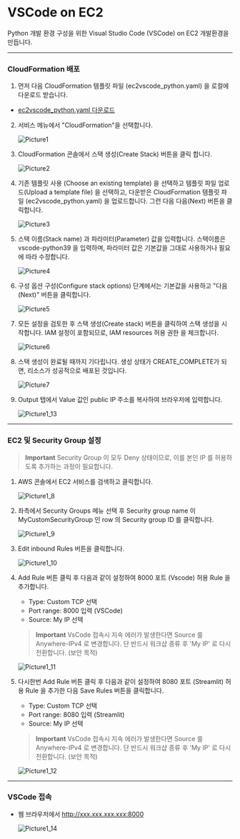 # VSCode on EC2

Python 개발 환경 구성을 위한 Visual Studio Code (VSCode) on EC2 개발환경을 만듭니다.

---

### CloudFormation 배포

1. 먼저 다음 CloudFormation 템플릿 파일 (ec2vscode_python.yaml) 을 로컬에 다운로드 받습니다.

- [ec2vscode_python.yaml 다운로드](../CloudFormation/ec2vscode_python.yaml)



2. 서비스 메뉴에서 "CloudFormation"을 선택합니다.

   ![Picture1](./img/01.png)
   
   

3. CloudFormation 콘솔에서 스택 생성(Create Stack) 버튼을 클릭 합니다.

   ![Picture2](./img/02.png)



4. 기존 템플릿 사용 (Choose an existing template) 을 선택하고 템플릿 파일 업로드(Upload a template file) 을 선택하고, 다운받은 CloudFormation 템플릿 파일 (ec2vscode_python.yaml) 을 업로드합니다. 그런 다음 다음(Next) 버튼을 클릭합니다.

   ![Picture3](./img/03.png)



5. 스택 이름(Stack name) 과 파라미터(Parameter) 값을 입력합니다. 스택이름은 vscode-python39 을 입력하며, 파라미터 값은 기본값을 그대로 사용하거나 필요에 따라 수정합니다.

   ![Picture4](./img/04.png)



6. 구성 옵션 구성(Configure stack options) 단계에서는 기본값을 사용하고 "다음(Next)" 버튼을 클릭합니다.

   ![Picture5](./img/05.png)



7. 모든 설정을 검토한 후 스택 생성(Create stack) 버튼을 클릭하여 스택 생성을 시작합니다. IAM 설정이 포함되므로, IAM resources 허용 권한 을 체크합니다.

   ![Picture6](./img/06.png)



8. 스택 생성이 완료될 때까지 기다립니다. 생성 상태가 CREATE_COMPLETE가 되면, 리소스가 성공적으로 배포된 것입니다.

   ![Picture7](./img/07.png)



9. Output 탭에서 Value 값인 public IP 주소를 복사하여 브라우저에 입력합니다.

   ![Picture1_13](./img/13.png)



---

### EC2 및 Security Group 설정

> **Important**
> Security Group 이 모두 Deny 상태이므로, 이를 본인 IP 를 허용하도록 추가하는 과정이 필요합니다.

1. AWS 콘솔에서 EC2 서비스를 검색하고 클릭합니다.

   ![Picture1_8](./img/08.png)


2. 좌측에서 Security Groups 메뉴 선택 후 Security group name 이 MyCustomSecurityGroup 인 row 의 Security group ID 를 클릭합니다.

   ![Picture1_9](./img/09.png)


3. Edit inbound Rules 버튼을 클릭합니다.

   ![Picture1_10](./img/10.png)



4. Add Rule 버튼 클릭 후 다음과 같이 설정하여 8000 포트 (Vscode) 허용 Rule 을 추가합니다.
   - Type: Custom TCP 선택
   - Port range: 8000 입력 (VSCode)
   - Source: My IP 선택

   > **Important**
   > VsCode 접속시 지속 에러가 발생한다면 Source 를 Anywhere-IPv4 로 변경합니다. 단 반드시 워크샵 종류 후 'My IP' 로 다시 전환합니다. (보안 목적)

   ![Picture1_11](./img/11.png)


5. 다시한번 Add Rule 버튼 클릭 후 다음과 같이 설정하여 8080 포트 (Streamlit) 허용 Rule 을 추가한 다음 Save Rules 버튼을 클릭합니다.
   - Type: Custom TCP 선택
   - Port range: 8080 입력 (Streamlit)
   - Source: My IP 선택

   > **Important**
   > VsCode 접속시 지속 에러가 발생한다면 Source 를 Anywhere-IPv4 로 변경합니다. 단 반드시 워크샵 종류 후 'My IP' 로 다시 전환합니다. (보안 목적)

   ![Picture1_12](./img/12.png)


---

### VSCode 접속

* 웹 브라우저에서 http://xxx.xxx.xxx.xxx:8000
  
   ![Picture1_14](./img/14.png)

